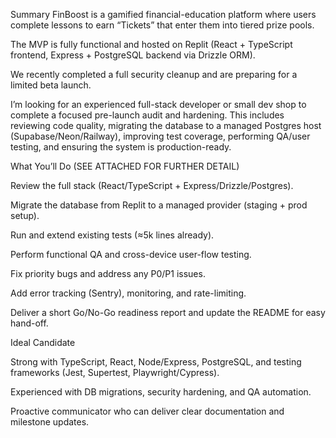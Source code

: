Summary
FinBoost is a gamified financial-education platform where users complete lessons to earn “Tickets” that enter them into tiered prize pools.

The MVP is fully functional and hosted on Replit (React + TypeScript frontend, Express + PostgreSQL backend via Drizzle ORM).

We recently completed a full security cleanup and are preparing for a limited beta launch.

I’m looking for an experienced full-stack developer or small dev shop to complete a focused pre-launch audit and hardening.
This includes reviewing code quality, migrating the database to a managed Postgres host (Supabase/Neon/Railway), improving test coverage, performing QA/user testing, and ensuring the system is production-ready.

What You’ll Do (SEE ATTACHED FOR FURTHER DETAIL)

Review the full stack (React/TypeScript + Express/Drizzle/Postgres).

Migrate the database from Replit to a managed provider (staging + prod setup).

Run and extend existing tests (≈5k lines already).

Perform functional QA and cross-device user-flow testing.

Fix priority bugs and address any P0/P1 issues.

Add error tracking (Sentry), monitoring, and rate-limiting.

Deliver a short Go/No-Go readiness report and update the README for easy hand-off.

Ideal Candidate

Strong with TypeScript, React, Node/Express, PostgreSQL, and testing frameworks (Jest, Supertest, Playwright/Cypress).

Experienced with DB migrations, security hardening, and QA automation.

Proactive communicator who can deliver clear documentation and milestone updates.